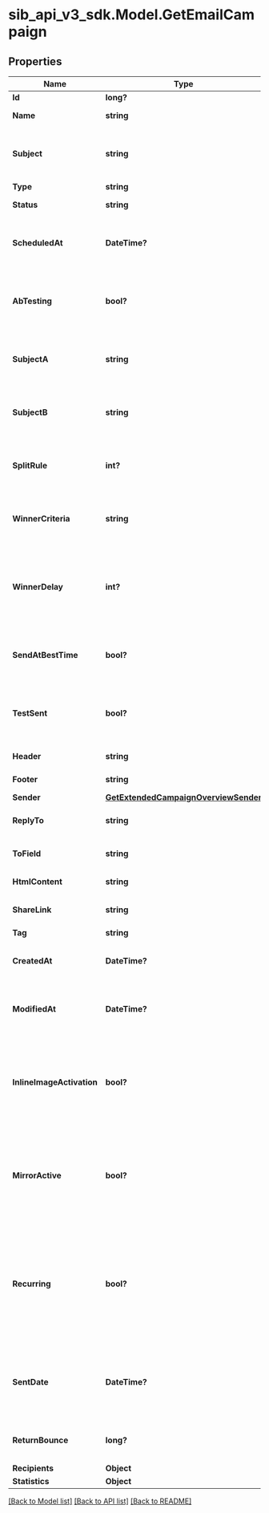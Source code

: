 # sib_api_v3_sdk.Model.GetEmailCampaign
## Properties

Name | Type | Description | Notes
------------ | ------------- | ------------- | -------------
**Id** | **long?** | ID of the campaign | 
**Name** | **string** | Name of the campaign | 
**Subject** | **string** | Subject of the campaign. Only available if &#x60;abTesting&#x60; flag of the campaign is &#x60;false&#x60; | [optional] 
**Type** | **string** | Type of campaign | 
**Status** | **string** | Status of the campaign | 
**ScheduledAt** | **DateTime?** | UTC date-time on which campaign is scheduled (YYYY-MM-DDTHH:mm:ss.SSSZ) | [optional] 
**AbTesting** | **bool?** | Status of A/B Test for the campaign. abTesting &#x3D; false means it is disabled, &amp; abTesting &#x3D; true means it is enabled. | [optional] 
**SubjectA** | **string** | Subject A of the ab-test campaign. Only available if &#x60;abTesting&#x60; flag of the campaign is &#x60;true&#x60; | [optional] 
**SubjectB** | **string** | Subject B of the ab-test campaign. Only available if &#x60;abTesting&#x60; flag of the campaign is &#x60;true&#x60; | [optional] 
**SplitRule** | **int?** | The size of your ab-test groups. Only available if &#x60;abTesting&#x60; flag of the campaign is &#x60;true&#x60; | [optional] 
**WinnerCriteria** | **string** | Criteria for the winning version. Only available if &#x60;abTesting&#x60; flag of the campaign is &#x60;true&#x60; | [optional] 
**WinnerDelay** | **int?** | The duration of the test in hours at the end of which the winning version will be sent. Only available if &#x60;abTesting&#x60; flag of the campaign is &#x60;true&#x60; | [optional] 
**SendAtBestTime** | **bool?** | It is true if you have chosen to send your campaign at best time, otherwise it is false | [optional] 
**TestSent** | **bool?** | Retrieved the status of test email sending. (true&#x3D;Test email has been sent  false&#x3D;Test email has not been sent) | 
**Header** | **string** | Header of the campaign | 
**Footer** | **string** | Footer of the campaign | 
**Sender** | [**GetExtendedCampaignOverviewSender**](GetExtendedCampaignOverviewSender.md) |  | 
**ReplyTo** | **string** | Email defined as the &quot;Reply to&quot; of the campaign | 
**ToField** | **string** | Customisation of the &quot;to&quot; field of the campaign | 
**HtmlContent** | **string** | HTML content of the campaign | 
**ShareLink** | **string** | Link to share the campaign on social medias | [optional] 
**Tag** | **string** | Tag of the campaign | 
**CreatedAt** | **DateTime?** | Creation UTC date-time of the campaign (YYYY-MM-DDTHH:mm:ss.SSSZ) | 
**ModifiedAt** | **DateTime?** | UTC date-time of last modification of the campaign (YYYY-MM-DDTHH:mm:ss.SSSZ) | 
**InlineImageActivation** | **bool?** | Status of inline image. inlineImageActivation &#x3D; false means image can’t be embedded, &amp; inlineImageActivation &#x3D; true means image can be embedded, in the email. | [optional] 
**MirrorActive** | **bool?** | Status of mirror links in campaign. mirrorActive &#x3D; false means mirror links are deactivated, &amp; mirrorActive &#x3D; true means mirror links are activated, in the campaign | [optional] 
**Recurring** | **bool?** | FOR TRIGGER ONLY ! Type of trigger campaign.recurring &#x3D; false means contact can receive the same Trigger campaign only once, &amp; recurring &#x3D; true means contact can receive the same Trigger campaign several times | [optional] 
**SentDate** | **DateTime?** | Sent UTC date-time of the campaign (YYYY-MM-DDTHH:mm:ss.SSSZ). Only available if &#39;status&#39; of the campaign is &#39;sent&#39; | [optional] 
**ReturnBounce** | **long?** | Total number of non-delivered campaigns for a particular campaign id. | [optional] 
**Recipients** | **Object** |  | 
**Statistics** | **Object** |  | 

[[Back to Model list]](../README.md#documentation-for-models) [[Back to API list]](../README.md#documentation-for-api-endpoints) [[Back to README]](../README.md)

